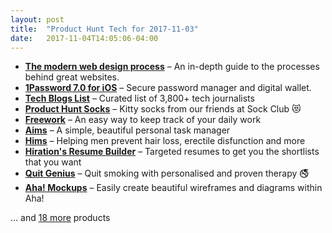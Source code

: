 ```yaml
---
layout: post
title:  "Product Hunt Tech for 2017-11-03"
date:   2017-11-04T14:05:06-04:00
---
```


* **[The modern web design process](https://www.producthunt.com/posts/the-modern-web-design-process?utm_campaign=producthunt-api&utm_medium=api&utm_source=Application%3A+Daily+Digest+RSS+%28ID%3A+3202%29)** – An in-depth guide to the processes behind great websites.
* **[1Password 7.0 for iOS](https://www.producthunt.com/posts/1password-7-0-for-ios?utm_campaign=producthunt-api&utm_medium=api&utm_source=Application%3A+Daily+Digest+RSS+%28ID%3A+3202%29)** – Secure password manager and digital wallet.
* **[Tech Blogs List](https://www.producthunt.com/posts/tech-blogs-list?utm_campaign=producthunt-api&utm_medium=api&utm_source=Application%3A+Daily+Digest+RSS+%28ID%3A+3202%29)** – Curated list of 3,800+ tech journalists
* **[Product Hunt Socks](https://www.producthunt.com/posts/product-hunt-socks?utm_campaign=producthunt-api&utm_medium=api&utm_source=Application%3A+Daily+Digest+RSS+%28ID%3A+3202%29)** – Kitty socks from our friends at Sock Club 😻
* **[Freework](https://www.producthunt.com/posts/freework?utm_campaign=producthunt-api&utm_medium=api&utm_source=Application%3A+Daily+Digest+RSS+%28ID%3A+3202%29)** – An easy way to keep track of your daily work
* **[Aims](https://www.producthunt.com/posts/aims?utm_campaign=producthunt-api&utm_medium=api&utm_source=Application%3A+Daily+Digest+RSS+%28ID%3A+3202%29)** – A simple, beautiful personal task manager
* **[Hims](https://www.producthunt.com/posts/hims?utm_campaign=producthunt-api&utm_medium=api&utm_source=Application%3A+Daily+Digest+RSS+%28ID%3A+3202%29)** – Helping men prevent hair loss, erectile disfunction and more
* **[Hiration's Resume Builder](https://www.producthunt.com/posts/hiration-s-resume-builder?utm_campaign=producthunt-api&utm_medium=api&utm_source=Application%3A+Daily+Digest+RSS+%28ID%3A+3202%29)** – Targeted resumes to get you the shortlists that you want
* **[Quit Genius](https://www.producthunt.com/posts/quit-genius?utm_campaign=producthunt-api&utm_medium=api&utm_source=Application%3A+Daily+Digest+RSS+%28ID%3A+3202%29)** – Quit smoking with personalised and proven therapy 🚭
* **[Aha! Mockups](https://www.producthunt.com/posts/aha-mockups?utm_campaign=producthunt-api&utm_medium=api&utm_source=Application%3A+Daily+Digest+RSS+%28ID%3A+3202%29)** – Easily create beautiful wireframes and diagrams within Aha!

… and [18 more](https://www.producthunt.com/tech) products